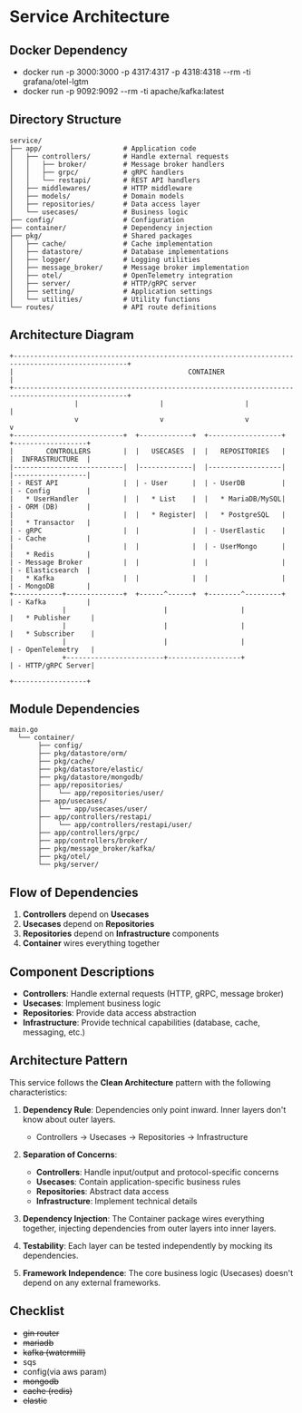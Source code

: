 # Service Architecture

## Docker Dependency

* docker run -p 3000:3000 -p 4317:4317 -p 4318:4318 --rm -ti grafana/otel-lgtm
* docker run -p 9092:9092 --rm -ti apache/kafka:latest

## Directory Structure
```
service/
├── app/                    # Application code
│   ├── controllers/        # Handle external requests
│   │   ├── broker/         # Message broker handlers
│   │   ├── grpc/           # gRPC handlers
│   │   └── restapi/        # REST API handlers
│   ├── middlewares/        # HTTP middleware
│   ├── models/             # Domain models
│   ├── repositories/       # Data access layer
│   └── usecases/           # Business logic
├── config/                 # Configuration
├── container/              # Dependency injection
├── pkg/                    # Shared packages
│   ├── cache/              # Cache implementation
│   ├── datastore/          # Database implementations
│   ├── logger/             # Logging utilities
│   ├── message_broker/     # Message broker implementation
│   ├── otel/               # OpenTelemetry integration
│   ├── server/             # HTTP/gRPC server
│   ├── setting/            # Application settings
│   └── utilities/          # Utility functions
└── routes/                 # API route definitions
```

## Architecture Diagram

```
+--------------------------------------------------------------------------------------------------+
|                                           CONTAINER                                              |
+--------------------------------------------------------------------------------------------------+
                |                    |                    |                    |
                v                    v                    v                    v
+---------------------------+  +-------------+  +------------------+  +------------------+
|        CONTROLLERS        |  |   USECASES  |  |   REPOSITORIES   |  |  INFRASTRUCTURE  |
|---------------------------|  |-------------|  |------------------|  |------------------|
| - REST API                |  | - User      |  | - UserDB         |  | - Config         |
|   * UserHandler           |  |   * List    |  |   * MariaDB/MySQL|  | - ORM (DB)       |
|                           |  |   * Register|  |   * PostgreSQL   |  |   * Transactor   |
| - gRPC                    |  |             |  | - UserElastic    |  | - Cache          |
|                           |  |             |  | - UserMongo      |  |   * Redis        |
| - Message Broker          |  |             |  |                  |  | - Elasticsearch  |
|   * Kafka                 |  |             |  |                  |  | - MongoDB        |
+------------+--------------+  +------^------+  +--------^---------+  | - Kafka          |
             |                        |                  |            |   * Publisher     |
             |                        |                  |            |   * Subscriber    |
             |                        |                  |            | - OpenTelemetry   |
             +------------------------+------------------+            | - HTTP/gRPC Server|
                                                                     +------------------+
```

## Module Dependencies

```
main.go
  └── container/
       ├── config/
       ├── pkg/datastore/orm/
       ├── pkg/cache/
       ├── pkg/datastore/elastic/
       ├── pkg/datastore/mongodb/
       ├── app/repositories/
       │    └── app/repositories/user/
       ├── app/usecases/
       │    └── app/usecases/user/
       ├── app/controllers/restapi/
       │    └── app/controllers/restapi/user/
       ├── app/controllers/grpc/
       ├── app/controllers/broker/
       ├── pkg/message_broker/kafka/
       ├── pkg/otel/
       └── pkg/server/
```

## Flow of Dependencies

1. **Controllers** depend on **Usecases**
2. **Usecases** depend on **Repositories**
3. **Repositories** depend on **Infrastructure** components
4. **Container** wires everything together

## Component Descriptions

- **Controllers**: Handle external requests (HTTP, gRPC, message broker)
- **Usecases**: Implement business logic
- **Repositories**: Provide data access abstraction
- **Infrastructure**: Provide technical capabilities (database, cache, messaging, etc.)

## Architecture Pattern

This service follows the **Clean Architecture** pattern with the following characteristics:

1. **Dependency Rule**: Dependencies only point inward. Inner layers don't know about outer layers.
   - Controllers → Usecases → Repositories → Infrastructure

2. **Separation of Concerns**:
   - **Controllers**: Handle input/output and protocol-specific concerns
   - **Usecases**: Contain application-specific business rules
   - **Repositories**: Abstract data access
   - **Infrastructure**: Implement technical details

3. **Dependency Injection**: The Container package wires everything together, injecting dependencies from outer layers into inner layers.

4. **Testability**: Each layer can be tested independently by mocking its dependencies.

5. **Framework Independence**: The core business logic (Usecases) doesn't depend on any external frameworks.

## Checklist

* ~~gin router~~
* ~~mariadb~~
* ~~kafka (watermill)~~
* sqs
* config(via aws param)
* ~~mongodb~~
* ~~cache (redis)~~
* ~~elastic~~

